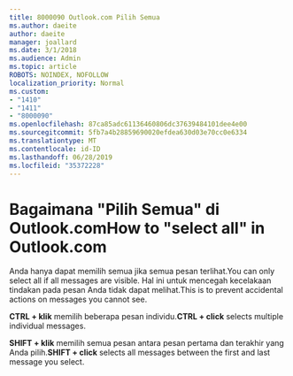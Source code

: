 ```yaml
---
title: 8000090 Outlook.com Pilih Semua
ms.author: daeite
author: daeite
manager: joallard
ms.date: 3/1/2018
ms.audience: Admin
ms.topic: article
ROBOTS: NOINDEX, NOFOLLOW
localization_priority: Normal
ms.custom:
- "1410"
- "1411"
- "8000090"
ms.openlocfilehash: 87ca85adc61136460806dc37639484101dee4e00
ms.sourcegitcommit: 5fb7a4b28859690020efdea630d03e70cc0e6334
ms.translationtype: MT
ms.contentlocale: id-ID
ms.lasthandoff: 06/28/2019
ms.locfileid: "35372228"
---
```

# <a name="how-to-select-all-in-outlookcom"></a><span data-ttu-id="63ef3-102">Bagaimana "Pilih Semua" di Outlook.com</span><span class="sxs-lookup"><span data-stu-id="63ef3-102">How to "select all" in Outlook.com</span></span>

<span data-ttu-id="63ef3-103">Anda hanya dapat memilih semua jika semua pesan terlihat.</span><span class="sxs-lookup"><span data-stu-id="63ef3-103">You can only select all if all messages are visible.</span></span> <span data-ttu-id="63ef3-104">Hal ini untuk mencegah kecelakaan tindakan pada pesan Anda tidak dapat melihat.</span><span class="sxs-lookup"><span data-stu-id="63ef3-104">This is to prevent accidental actions on messages you cannot see.</span></span>

<span data-ttu-id="63ef3-105">**CTRL + klik** memilih beberapa pesan individu.</span><span class="sxs-lookup"><span data-stu-id="63ef3-105">**CTRL + click** selects multiple individual messages.</span></span>

<span data-ttu-id="63ef3-106">**SHIFT + klik** memilih semua pesan antara pesan pertama dan terakhir yang Anda pilih.</span><span class="sxs-lookup"><span data-stu-id="63ef3-106">**SHIFT + click** selects all messages between the first and last message you select.</span></span>